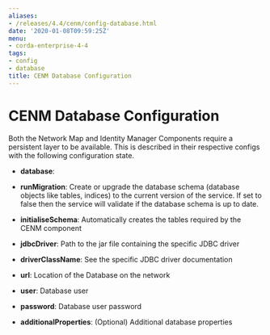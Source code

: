```yaml
---
aliases:
- /releases/4.4/cenm/config-database.html
date: '2020-01-08T09:59:25Z'
menu:
- corda-enterprise-4-4
tags:
- config
- database
title: CENM Database Configuration
---
```



# CENM Database Configuration

Both the Network Map and Identity Manager Components require a persistent layer to be available. This is described in
their respective configs with the following configuration state.


* **database**: 

* **runMigration**: 
Create or upgrade the database schema (database objects like tables, indices)
to the current version of the service. If set to false then the service will validate
if the database schema is up to date.


* **initialiseSchema**: 
Automatically creates the tables required by the CENM component


* **jdbcDriver**: 
Path to the jar file containing the specific JDBC driver


* **driverClassName**: 
See the specific JDBC driver documentation


* **url**: 
Location of the Database on the network


* **user**: 
Database user


* **password**: 
Database user password


* **additionalProperties**: 
(Optional) Additional database properties





